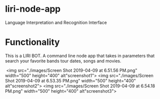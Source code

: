 # liri-node-app
Language Interpretation and Recognition Interface

# Functionality

This is a LIRI BOT. A command line node app that takes in parameters that search your favorite bands tour dates, songs and movies.

![]()
<img src="./images/Screen Shot 2019-04-09 at 6.51.56 PM.png" width="500" height="400" alt"screenshot1">
<img src="./images/Screen Shot 2019-04-09 at 6.53.35 PM.png" width="500" height="400" alt"screenshot2">
<img src="./images/Screen Shot 2019-04-09 at 6.54.18 PM.png" width="500" height="400" alt"screenshot3">